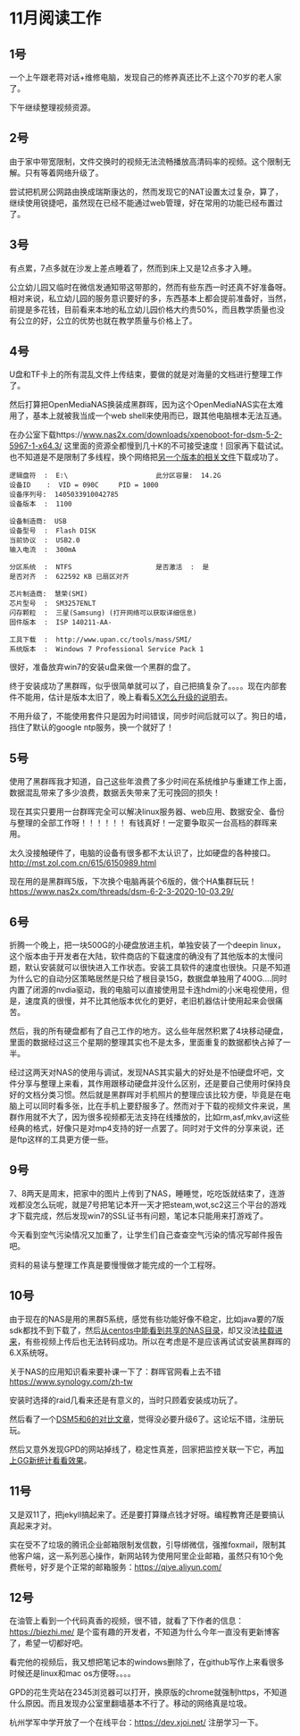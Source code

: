 # 11月阅读工作

## 1号
一个上午跟老蒋对话+维修电脑，发现自己的修养真还比不上这个70岁的老人家了。

下午继续整理视频资源。

## 2号
由于家中带宽限制，文件交换时的视频无法流畅播放高清码率的视频。这个限制无解。只有等着网络升级了。

尝试把机房公网路由换成瑞斯康达的，然而发现它的NAT设置太过复杂，算了，继续使用锐捷吧，虽然现在已经不能通过web管理，好在常用的功能已经布置过了。

## 3号
有点累，7点多就在沙发上差点睡着了，然而到床上又是12点多才入睡。

公立幼儿园又临时在微信发通知带这带那的，然而有些东西一时还真不好准备呀。相对来说，私立幼儿园的服务意识要好的多，东西基本上都会提前准备好，当然，前提是多花钱，目前看来本地的私立幼儿园价格大约贵50%，而且教学质量也没有公立的好，公立的优势也就在教学质量与价格上了。

## 4号
U盘和TF卡上的所有混乱文件上传结束，要做的就是对海量的文档进行整理工作了。

然后打算把OpenMediaNAS换装成黑群晖，因为这个OpenMediaNAS实在太难用了，基本上就被我当成一个web shell来使用而已，跟其他电脑根本无法互通。

在办公室下载https://www.nas2x.com/downloads/xpenoboot-for-dsm-5-2-5967-1-x64.3/ 这里面的资源全都慢到几十K的不可接受速度！回家再下载试试。也不知道是不是限制了多线程，换个网络把[另一个版本的相关文件](https://www.nas2x.com/threads/dsm-6-2-3-2020-10-03.29/)下载成功了。

    逻辑盘符  :  E:\                      此分区容量:  14.2G
    设备ID    :  VID = 090C     PID = 1000
    设备序列号:  1405033910042785
    设备版本  :  1100

    设备制造商:  USB
    设备型号  :  Flash DISK
    当前协议  :  USB2.0
    输入电流  :  300mA

    分区系统  :  NTFS                     是否激活  :  是
    是否对齐  :  622592 KB 已扇区对齐

    芯片制造商:  慧荣(SMI)
    芯片型号  :  SM3257ENLT
    闪存颗粒  :  三星(Samsung) (打开网络可以获取详细信息)
    固件版本  :  ISP 140211-AA-

    工具下载  :  http://www.upan.cc/tools/mass/SMI/
    系统版本  :  Windows 7 Professional Service Pack 1
    
很好，准备放弃win7的安装u盘来做一个黑群的盘了。

终于安装成功了黑群晖，似乎很简单就可以了，自己把搞复杂了。。。。现在内部套件不能用，估计是版本太旧了，晚上看看[5.X怎么升级的说明](https://www.nas2x.com/threads/dsm-5-x-6-x6-x-x.45/)去。

不用升级了，不能使用套件只是因为时间错误，同步时间后就可以了。狗日的墙，挡住了默认的google ntp服务，换一个就好了！

## 5号
使用了黑群晖我才知道，自己这些年浪费了多少时间在系统维护与重建工作上面，数据混乱带来了多少浪费，数据丢失带来了无可挽回的损失！

现在其实只要用一台群晖完全可以解决linux服务器、web应用、数据安全、备份与整理的全部工作呀！！！！！！
有钱真好！一定要争取买一台高档的群晖来用。

太久没接触硬件了，电脑的设备有很多都不太认识了，比如硬盘的各种接口。http://mst.zol.com.cn/615/6150989.html

现在用的是黑群晖5版，下次换个电脑再装个6版的，做个HA集群玩玩！https://www.nas2x.com/threads/dsm-6-2-3-2020-10-03.29/

## 6号
折腾一个晚上，把一块500G的小硬盘放进主机，单独安装了一个deepin linux，这个版本由于开发者在大陆，软件商店的下载速度的确没有了其他版本的太慢问题，默认安装就可以很快进入工作状态。安装工具软件的速度也很快。只是不知道为什么它的自动分区策略居然是只给了根目录15G，数据盘单独用了400G....同时内置了闭源的nvdia驱动，我的电脑可以直接使用显卡连hdmi的小米电视使用，但是，速度真的很慢，并不比其他版本优化的更好，老旧机器估计使用起来会很痛苦。

然后，我的所有硬盘都有了自己工作的地方。这么些年居然积累了4块移动硬盘，里面的数据经过这三个星期的整理其实也不是太多，里面重复的数据都快占掉了一半。

经过这两天对NAS的使用与调试，发现NAS其实最大的好处是不怕硬盘坏吧，文件分享与整理上来看，其作用跟移动硬盘并没什么区别，还是要自己使用时保持良好的文档分类习惯。然后就是黑群晖对手机照片的整理应该比较方便，毕竟是在电脑上可以同时看多张，比在手机上要舒服多了。然而对于下载的视频文件来说，黑群作用就不大了，因为很多视频都无法支持在线播放的，比如rm,asf,mkv,avi这些经典的格式，好像只是对mp4支持的好一点罢了。同时对于文件的分享来说，还是ftp这样的工具更方便一些。

## 9号
7、8两天是周末，把家中的图片上传到了NAS，睡睡觉，吃吃饭就结束了，连游戏都没怎么玩呢，就是7号把笔记本开一天才把steam,wot,sc2这三个平台的游戏才下载完成，然后发现win7的SSL证书有问题，笔记本只能用来打游戏了。

今天看到空气污染情况又加重了，让学生们自己查查空气污染的情况写邮件报告吧。

资料的易读与整理工作真是要慢慢做才能完成的一个工程呀。

## 10号
由于现在的NAS是用的黑群5系统，感觉有些功能好像不稳定，比如java要的7版sdk都找不到下载了，然后[从centos中能看到共享的NAS目录](https://my.oschina.net/baolinchuan/blog/192671)，却又没法[挂载进来](https://blog.csdn.net/qq_38384025/article/details/102612493)，有些视频上传后也无法转码成功。所以在考虑是不是应该再试试安装黑群晖的6.X系统呀。

关于NAS的应用知识看来要补课一下了：群晖官网看上去不错 https://www.synology.com/zh-tw

安装时选择的raid几看来还是有意义的，当时只顾着安装成功玩了。

然后看了一个[DSM5和6的对比文章](https://koolshare.cn/thread-40159-1-1.html)，觉得没必要升级6了。这论坛不错，注册玩玩。

然后又意外发现GPD的网站掉线了，稳定性真差，回家把监控关联一下它，再[加上GG新统计看看效果](https://analytics.google.com/analytics/web/?utm_campaign=2020-q4-gbl-all-gafree&utm_source=google-growth&utm_medium=email&utm_content=future-announcement-oneoff-alreadycreated-email-5-blog-a#/a99822p252232119/admin/streams/table/2153099556)。

## 11号
又是双11了，把jekyll搞起来了。还是要打算赚点钱才好呀。编程教育还是要搞认真起来才对。

实在受不了垃圾的腾讯企业邮箱限制发信数，引导绑微信，强推foxmail，限制其他客户端，这一系列恶心操作，新网站转为使用阿里企业邮箱，虽然只有10个免费帐号，好歹是个正常的邮箱服务：https://qiye.aliyun.com/

## 12号
在油管上看到一个代码真香的视频，很不错，就看了下作者的信息：https://biezhi.me/ 是个蛮有趣的开发者，不知道为什么今年一直没有更新博客了，希望一切都好吧。

看完他的视频后，我又想把笔记本的windows删除了，在github写作上来看很多时候还是linux和mac os方便呀。。。。

GPD的花生壳站在2345浏览器可以打开，换原版的chrome就强制https，不知道什么原因。而且发现办公室里翻墙基本不行了。移动的网络真是垃圾。

杭州学军中学开放了一个在线平台：https://dev.xjoi.net/ 注册学习一下。

